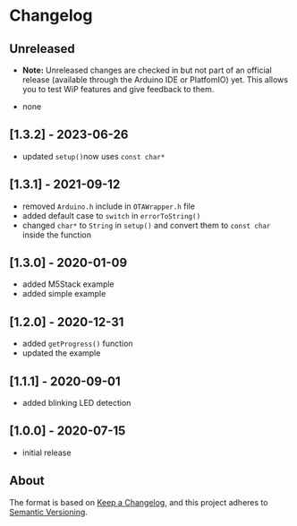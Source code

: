 # Changelog

## Unreleased

- **Note:** Unreleased changes are checked in but not part of an official release (available through the Arduino IDE or PlatfomIO) yet. This allows you to test WiP features and give feedback to them.

- none

## [1.3.2] - 2023-06-26

- updated `setup()`now uses `const char*`

## [1.3.1] - 2021-09-12

- removed `Arduino.h` include in `OTAWrapper.h` file
- added default case to `switch` in `errorToString()`
- changed `char*` to `String` in `setup()` and convert them to `const char` inside the function

## [1.3.0] - 2020-01-09

- added M5Stack example
- added simple example

## [1.2.0] - 2020-12-31

- added `getProgress()` function
- updated the example

## [1.1.1] - 2020-09-01

- added blinking LED detection

## [1.0.0] - 2020-07-15

- initial release

## About

The format is based on [Keep a Changelog](https://keepachangelog.com/en/1.0.0/), and this project adheres to [Semantic Versioning](https://semver.org/spec/v2.0.0.html).
